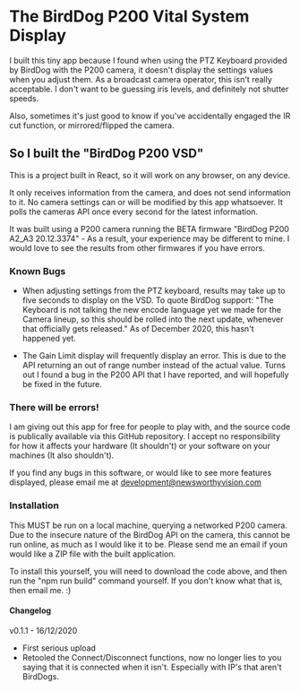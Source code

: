 # The BirdDog P200 Vital System Display

I built this tiny app because I found when using the PTZ Keyboard provided by BirdDog with the P200 camera, it doesn't display the settings values when you adjust them. As a broadcast camera operator, this isn't really acceptable. I don't want to be guessing iris levels, and definitely not shutter speeds.

Also, sometimes it's just good to know if you've accidentally engaged the IR cut function, or mirrored/flipped the camera.

## So I built the "BirdDog P200 VSD"

This is a project built in React, so it will work on any browser, on any device.

It only receives information from the camera, and does not send information to it. No camera settings can or will be modified by this app whatsoever. It polls the cameras API once every second for the latest information.

It was built using a P200 camera running the BETA firmware "BirdDog P200 A2_A3 20.12.3374" - As a result, your experience may be different to mine. I would love to see the results from other firmwares if you have errors.

### Known Bugs

- When adjusting settings from the PTZ keyboard, results may take up to five seconds to display on the VSD. To quote BirdDog support: "The Keyboard is not talking the new encode language yet we made for the Camera lineup, so this should be rolled into the next update, whenever that officially gets released." As of December 2020, this hasn't happened yet.

- The Gain Limit display will frequently display an error. This is due to the API returning an out of range number instead of the actual value. Turns out I found a bug in the P200 API that I have reported, and will hopefully be fixed in the future.

### There will be errors!

I am giving out this app for free for people to play with, and the source code is publically available via this GitHub repository. I accept no responsibility for how it affects your hardware (It shouldn't) or your software on your machines (It also shouldn't).

If you find any bugs in this software, or would like to see more features displayed, please email me at development@newsworthyvision.com

### Installation

This MUST be run on a local machine, querying a networked P200 camera. Due to the insecure nature of the BirdDog API on the camera, this cannot be run online, as much as I would like it to be. Please send me an email if youn would like a ZIP file with the built application.

To install this yourself, you will need to download the code above, and then run the "npm run build" command yourself. If you don't know what that is, then email me. :)

#### Changelog

v0.1.1 - 16/12/2020
- First serious upload
- Retooled the Connect/Disconnect functions, now no longer lies to you saying that it is connected when it isn't. Especially with IP's that aren't BirdDogs.
